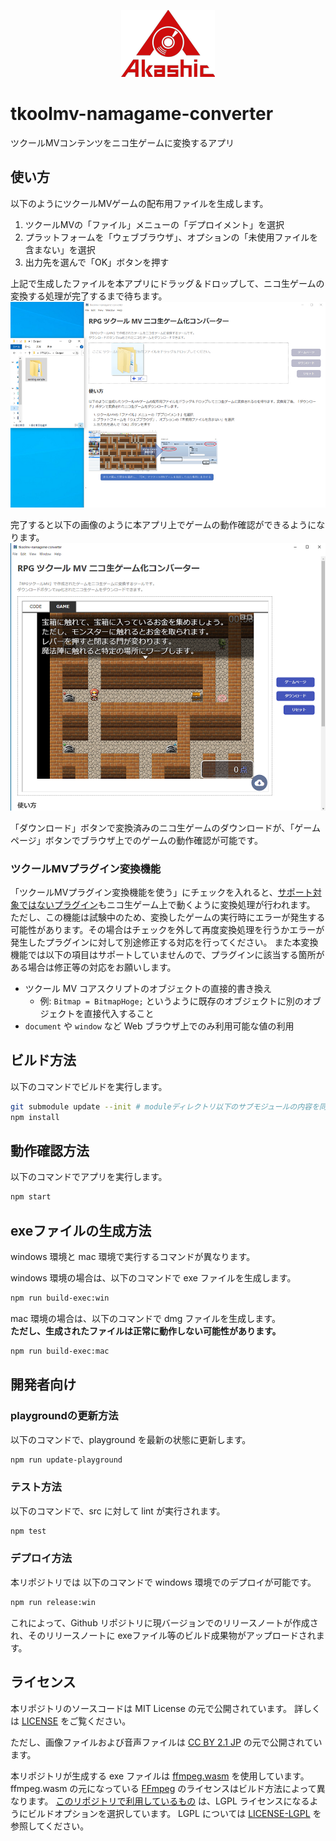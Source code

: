 <p align="center">
<img src="https://github.com/akashic-games/tkoolmv-namagame-converter/blob/main/img/akashic.png"/>
</p>

# tkoolmv-namagame-converter
ツクールMVコンテンツをニコ生ゲームに変換するアプリ

## 使い方
以下のようにツクールMVゲームの配布用ファイルを生成します。
1. ツクールMVの「ファイル」メニューの「デプロイメント」を選択
2. プラットフォームを「ウェブブラウザ」、オプションの「未使用ファイルを含まない」を選択
3. 出力先を選んで「OK」ボタンを押す

上記で生成したファイルを本アプリにドラッグ＆ドロップして、ニコ生ゲームの変換する処理が完了するまで待ちます。
![RPG ツクール MV ニコ生ゲーム化コンバーター1](https://github.com/akashic-games/tkoolmv-namagame-converter/blob/main/img/namagame-converter1.png)

完了すると以下の画像のように本アプリ上でゲームの動作確認ができるようになります。
![RPG ツクール MV ニコ生ゲーム化コンバーター2](https://github.com/akashic-games/tkoolmv-namagame-converter/blob/main/img/namagame-converter2.png)

「ダウンロード」ボタンで変換済みのニコ生ゲームのダウンロードが、「ゲームページ」ボタンでブラウザ上でのゲームの動作確認が可能です。

### ツクールMVプラグイン変換機能
「ツクールMVプラグイン変換機能を使う」にチェックを入れると、[サポート対象ではないプラグイン](https://akashic-games.github.io/shin-ichiba/tkool-mv/specification.html#limitations)もニコ生ゲーム上で動くように変換処理が行われます。
ただし、この機能は試験中のため、変換したゲームの実行時にエラーが発生する可能性があります。その場合はチェックを外して再度変換処理を行うかエラーが発生したプラグインに対して別途修正する対応を行ってください。 また本変換機能では以下の項目はサポートしていませんので、プラグインに該当する箇所がある場合は修正等の対応をお願いします。

- ツクール MV コアスクリプトのオブジェクトの直接的書き換え
  - 例: `Bitmap = BitmapHoge;` というように既存のオブジェクトに別のオブジェクトを直接代入すること
- `document` や `window` など Web ブラウザ上でのみ利用可能な値の利用

## ビルド方法
以下のコマンドでビルドを実行します。

```bash
git submodule update --init # moduleディレクトリ以下のサブモジュールの内容を同期・取得します
npm install
```

## 動作確認方法
以下のコマンドでアプリを実行します。

```bash
npm start
```

## exeファイルの生成方法
windows 環境と mac 環境で実行するコマンドが異なります。

windows 環境の場合は、以下のコマンドで exe ファイルを生成します。

```bash
npm run build-exec:win
```

mac 環境の場合は、以下のコマンドで dmg ファイルを生成します。  
**ただし、生成されたファイルは正常に動作しない可能性があります。**

```bash
npm run build-exec:mac
```

## 開発者向け

### playgroundの更新方法
以下のコマンドで、playground を最新の状態に更新します。

```bash
npm run update-playground
```

### テスト方法
以下のコマンドで、src に対して lint が実行されます。

```bash
npm test
```

### デプロイ方法
本リポジトリでは 以下のコマンドで windows 環境でのデプロイが可能です。

```bash
npm run release:win
```

これによって、Github リポジトリに現バージョンでのリリースノートが作成され、そのリリースノートに exeファイル等のビルド成果物がアップロードされます。

## ライセンス

本リポジトリのソースコードは MIT License の元で公開されています。
詳しくは [LICENSE](https://github.com/akashic-games/tkoolmv-namagame-converter/blob/main/LICENSE) をご覧ください。

ただし、画像ファイルおよび音声ファイルは
[CC BY 2.1 JP](https://creativecommons.org/licenses/by/2.1/jp/) の元で公開されています。

本リポジトリが生成する exe ファイルは [ffmpeg.wasm][ffmpeg-wasm] を使用しています。
ffmpeg.wasm の元になっている [FFmpeg][ffmpeg] のライセンスはビルド方法によって異なります。
[このリポジトリで利用しているもの][ffmpeg-wasm-lgpl] は、LGPL ライセンスになるようにビルドオプションを選択しています。
LGPL については [LICENSE-LGPL][lgpl] を参照してください。

[ffmpeg]: https://ffmpeg.org/
[ffmpeg-wasm]: https://github.com/ffmpegwasm/ffmpeg.wasm
[ffmpeg-wasm-lgpl]: https://github.com/akashic-games/namagame-converter-ffmpeg.wasm
[lgpl]: https://github.com/akashic-games/tkoolmv-namagame-converter/blob/main/LICENSE-LGPL
